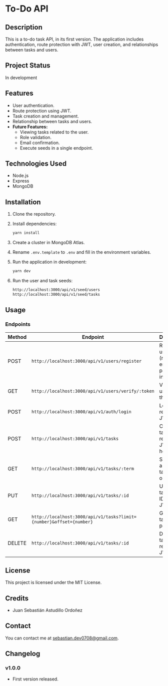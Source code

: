 # To-Do API

## Description
This is a to-do task API, in its first version. The application includes authentication, route protection with JWT, user creation, and relationships between tasks and users.

## Project Status
In development

## Features
- User authentication.
- Route protection using JWT.
- Task creation and management.
- Relationship between tasks and users.
- **Future Features:**
  - Viewing tasks related to the user.
  - Role validation.
  - Email confirmation.
  - Execute seeds in a single endpoint.

## Technologies Used
- Node.js
- Express
- MongoDB

## Installation
1. Clone the repository.
2. Install dependencies:
    ```bash
    yarn install
    ```
3. Create a cluster in MongoDB Atlas.
4. Rename `.env.template` to `.env` and fill in the environment variables.
5. Run the application in development:
    ```bash
    yarn dev
    ```

6. Run the user and task seeds:
    ```bash
    http://localhost:3000/api/v1/seed/users
    http://localhost:3000/api/v1/seed/tasks
    ```

## Usage
### Endpoints

| Method | Endpoint                                             | Description                                           |
|--------|-----------------------------------------------------|-------------------------------------------------------|
| POST   | `http://localhost:3000/api/v1/users/register`      | Register a user (requires email and password in the body) |
| GET    | `http://localhost:3000/api/v1/users/verify/:token` | Verify a user with their token                       |
| POST   | `http://localhost:3000/api/v1/auth/login`          | Log in, returns a JWT                               |
| POST   | `http://localhost:3000/api/v1/tasks`                | Create a task, requires a JWT in the header         |
| GET    | `http://localhost:3000/api/v1/tasks/:term`         | Search for a specific task by title or status       |
| PUT    | `http://localhost:3000/api/v1/tasks/:id`           | Update a task by its ID, requires JWT               |
| GET    | `http://localhost:3000/api/v1/tasks?limit={number}&offset={number}` | Get all tasks with pagination                        |
| DELETE | `http://localhost:3000/api/v1/tasks/:id`           | Delete a task, requires JWT                          |

## License
This project is licensed under the MIT License.

## Credits
- Juan Sebastián Astudillo Ordoñez

## Contact
You can contact me at [sebastian.dev0708@gmail.com](mailto:sebastian.dev0708@gmail.com).

## Changelog
### v1.0.0
- First version released.
